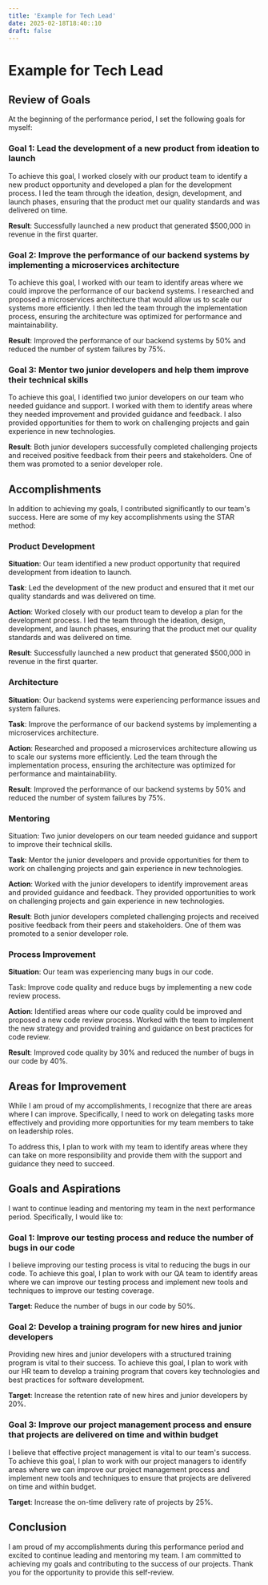 ```yaml
---
title: 'Example for Tech Lead'
date: 2025-02-18T18:40::10
draft: false
---
```


# Example for Tech Lead

## **Review of Goals**

At the beginning of the performance period, I set the following goals for myself:

### **Goal 1: Lead the development of a new product from ideation to launch**

To achieve this goal, I worked closely with our product team to identify a new product opportunity and developed a plan for the development process. I led the team through the ideation, design, development, and launch phases, ensuring that the product met our quality standards and was delivered on time.

**Result**: Successfully launched a new product that generated $500,000 in revenue in the first quarter.

### **Goal 2: Improve the performance of our backend systems by implementing a microservices architecture**

To achieve this goal, I worked with our team to identify areas where we could improve the performance of our backend systems. I researched and proposed a microservices architecture that would allow us to scale our systems more efficiently. I then led the team through the implementation process, ensuring the architecture was optimized for performance and maintainability.

**Result**: Improved the performance of our backend systems by 50% and reduced the number of system failures by 75%.

### **Goal 3: Mentor two junior developers and help them improve their technical skills**

To achieve this goal, I identified two junior developers on our team who needed guidance and support. I worked with them to identify areas where they needed improvement and provided guidance and feedback. I also provided opportunities for them to work on challenging projects and gain experience in new technologies.

**Result**: Both junior developers successfully completed challenging projects and received positive feedback from their peers and stakeholders. One of them was promoted to a senior developer role.

## **Accomplishments**

In addition to achieving my goals, I contributed significantly to our team's success. Here are some of my key accomplishments using the STAR method:

### **Product Development**

**Situation**: Our team identified a new product opportunity that required development from ideation to launch.

**Task**: Led the development of the new product and ensured that it met our quality standards and was delivered on time.

**Action**: Worked closely with our product team to develop a plan for the development process. I led the team through the ideation, design, development, and launch phases, ensuring that the product met our quality standards and was delivered on time.

**Result**: Successfully launched a new product that generated $500,000 in revenue in the first quarter.

### **Architecture**

**Situation**: Our backend systems were experiencing performance issues and system failures.

**Task**: Improve the performance of our backend systems by implementing a microservices architecture.

**Action**: Researched and proposed a microservices architecture allowing us to scale our systems more efficiently. Led the team through the implementation process, ensuring the architecture was optimized for performance and maintainability.

**Result**: Improved the performance of our backend systems by 50% and reduced the number of system failures by 75%.

### **Mentoring**

Situation: Two junior developers on our team needed guidance and support to improve their technical skills.

**Task**: Mentor the junior developers and provide opportunities for them to work on challenging projects and gain experience in new technologies.

**Action**: Worked with the junior developers to identify improvement areas and provided guidance and feedback. They provided opportunities to work on challenging projects and gain experience in new technologies.

**Result**: Both junior developers completed challenging projects and received positive feedback from their peers and stakeholders. One of them was promoted to a senior developer role.

### **Process Improvement**

**Situation**: Our team was experiencing many bugs in our code.

Task: Improve code quality and reduce bugs by implementing a new code review process.

**Action**: Identified areas where our code quality could be improved and proposed a new code review process. Worked with the team to implement the new strategy and provided training and guidance on best practices for code review.

**Result**: Improved code quality by 30% and reduced the number of bugs in our code by 40%.

## **Areas for Improvement**

While I am proud of my accomplishments, I recognize that there are areas where I can improve. Specifically, I need to work on delegating tasks more effectively and providing more opportunities for my team members to take on leadership roles.

To address this, I plan to work with my team to identify areas where they can take on more responsibility and provide them with the support and guidance they need to succeed.

## Goals and Aspirations

I want to continue leading and mentoring my team in the next performance period. Specifically, I would like to:

### Goal 1: Improve our testing process and reduce the number of bugs in our code

I believe improving our testing process is vital to reducing the bugs in our code. To achieve this goal, I plan to work with our QA team to identify areas where we can improve our testing process and implement new tools and techniques to improve our testing coverage.

**Target**: Reduce the number of bugs in our code by 50%.

### Goal 2: Develop a training program for new hires and junior developers

Providing new hires and junior developers with a structured training program is vital to their success. To achieve this goal, I plan to work with our HR team to develop a training program that covers key technologies and best practices for software development.

**Target**: Increase the retention rate of new hires and junior developers by 20%.

### Goal 3: Improve our project management process and ensure that projects are delivered on time and within budget

I believe that effective project management is vital to our team's success. To achieve this goal, I plan to work with our project managers to identify areas where we can improve our project management process and implement new tools and techniques to ensure that projects are delivered on time and within budget.

**Target**: Increase the on-time delivery rate of projects by 25%.

## Conclusion

I am proud of my accomplishments during this performance period and excited to continue leading and mentoring my team. I am committed to achieving my goals and contributing to the success of our projects. Thank you for the opportunity to provide this self-review.
